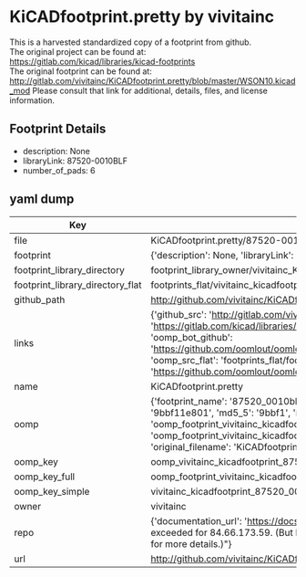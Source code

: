 # KiCADfootprint.pretty by vivitainc  
This is a harvested standardized copy of a footprint from github.  
The original project can be found at:  
https://gitlab.com/kicad/libraries/kicad-footprints  
The original footprint can be found at:
http://gitlab.com/vivitainc/KiCADfootprint.pretty/blob/master/WSON10.kicad_mod
Please consult that link for additional, details, files, and license information.  
## Footprint Details
* description: None  
* libraryLink: 87520-0010BLF  
* number_of_pads: 6  
## yaml dump  
| Key | Value |  
| --- | --- |  
| file | KiCADfootprint.pretty/87520-0010BLF.kicad_mod |  
| footprint | {'description': None, 'libraryLink': '87520-0010BLF', 'number_of_pads': 6} |  
| footprint_library_directory | footprint_library_owner/vivitainc_KiCADfootprint.pretty |  
| footprint_library_directory_flat | footprints_flat/vivitainc_kicadfootprint_87520_0010blf/working |  
| github_path | http://github.com/vivitainc/KiCADfootprint.pretty/blob/master/87520-0010BLF.kicad_mod |  
| links | {'github_src': 'http://gitlab.com/vivitainc/KiCADfootprint.pretty/blob/master/WSON10.kicad_mod', 'github_src_repo': 'https://gitlab.com/kicad/libraries/kicad-footprints', 'oomp_bot': 'footprints/vivitainc_kicadfootprint_87520_0010blf/working', 'oomp_bot_github': 'https://github.com/oomlout/oomlout_oomp_footprint_bot/tree/main/footprints/vivitainc_kicadfootprint_87520_0010blf/working', 'oomp_src_flat': 'footprints_flat/footprints_flat/vivitainc_kicadfootprint_87520_0010blf/working', 'oomp_src_flat_github': 'https://github.com/oomlout/oomlout_oomp_footprint_src/tree/main/footprints_flat/vivitainc_kicadfootprint_87520_0010blf/working'} |  
| name | KiCADfootprint.pretty |  
| oomp | {'footprint_name': '87520_0010blf', 'library_name': 'kicadfootprint', 'md5': '9bbf11e801220690c3a830bcd6a0da94', 'md5_10': '9bbf11e801', 'md5_5': '9bbf1', 'md5_6': '9bbf11', 'oomp_key': 'oomp_vivitainc_kicadfootprint_87520_0010blf', 'oomp_key_extra': 'oomp_footprint_vivitainc_kicadfootprint_87520_0010blf', 'oomp_key_full': 'oomp_footprint_vivitainc_kicadfootprint_87520_0010blf_9bbf11', 'oomp_key_simple': 'vivitainc_kicadfootprint_87520_0010blf', 'original_filename': 'KiCADfootprint.pretty/87520-0010BLF.kicad_mod', 'owner_name': 'vivitainc'} |  
| oomp_key | oomp_vivitainc_kicadfootprint_87520_0010blf |  
| oomp_key_full | oomp_footprint_vivitainc_kicadfootprint_87520_0010blf |  
| oomp_key_simple | vivitainc_kicadfootprint_87520_0010blf |  
| owner | vivitainc |  
| repo | {'documentation_url': 'https://docs.github.com/rest/overview/resources-in-the-rest-api#rate-limiting', 'message': "API rate limit exceeded for 84.66.173.59. (But here's the good news: Authenticated requests get a higher rate limit. Check out the documentation for more details.)"} |  
| url | http://github.com/vivitainc/KiCADfootprint.pretty |  


